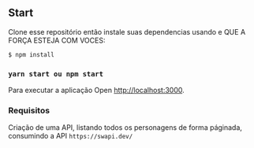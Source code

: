 ## Start

Clone esse repositório então instale suas dependencias usando e QUE A FORÇA ESTEJA COM VOCES:

```bash
$ npm install
```

### `yarn start ou npm start`

Para executar a aplicação
Open [http://localhost:3000](http://localhost:3000).

### Requisitos

Criação de uma API, listando todos os personagens de forma páginada, consumindo a API `https://swapi.dev/`

